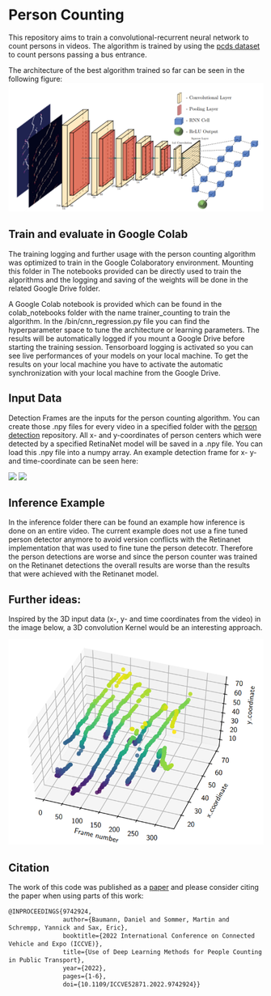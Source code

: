 # Person Counting

This repository aims to train a convolutional-recurrent neural network to count persons in videos. The algorithm is trained by using the [pcds dataset](https://github.com/shijieS/people-counting-dataset) to count persons passing a bus entrance.

The architecture of the best algorithm trained so far can be seen in the following figure: 
![alt-text-1](/images/best_convoultion_recurrent_architecture.png "Best architecture for the convolution recurrent neural network")


## Train and evaluate in Google Colab 

The training logging and further usage with the person counting algorithm was optimized to train in the Google Colaboratory environment. Mounting this folder in The notebooks provided can be directly used to train the algorithms and the logging and saving of the weights will be done in the related Google Drive folder. 

A Google Colab notebook is provided which can be found in the colab_notebooks folder with the name trainer_counting to train the algorithm. In the /bin/cnn_regression.py file you can find the hyperparameter space to tune the architecture or learning parameters. The results will be automatically logged if you mount a Google Drive before starting the training session. 
Tensorboard logging is activated so you can see live performances of your models on your local machine. To get the results on your local machine you have to activate the automatic synchronization with your local machine from the Google Drive.

## Input Data

Detection Frames are the inputs for the person counting algorithm. You can create those .npy files for every video in a specified folder with the [person detection](https://github.com/Yannick947/person_detection) repository. All x- and y-coordinates of person centers which were detected by a specified RetinaNet model will be saved in a .npy file. You can load this .npy file into a numpy array. An example detection frame for x- y- and time-coordinate can be seen here: 

<p float="left">
  <img src="images/entering_persons_x_t_coordinate.png" width="200" />
  <img src="images/entering_persons_y_t_coordinate.png" width="200" /> 
</p>

## Inference Example 

In the inference folder there can be found an example how inference is done on an entire video. The current example does 
not use a fine tuned person detector anymore to avoid version conflicts with the Retinanet implementation that was used
to fine tune the person detecotr. Therefore the person detections are worse and since the person counter was trained on
the Retinanet detections the overall results are worse than the results that were achieved with the Retinanet model.

## Further ideas: 

Inspired by the 3D input data (x-, y- and time coordinates from the video) in the image below, a 3D convolution Kernel would be an interesting approach.  

![alt-text-1](/images/8persons_3d_plot.png "8 Persons entering the bus for x- y- and t-coordinate")

## Citation

The work of this code was published as a [paper](https://ieeexplore.ieee.org/document/9742924) and please consider citing the paper when using parts of this work: 

```
@INPROCEEDINGS{9742924,
               author={Baumann, Daniel and Sommer, Martin and Schrempp, Yannick and Sax, Eric},
               booktitle={2022 International Conference on Connected Vehicle and Expo (ICCVE)},
               title={Use of Deep Learning Methods for People Counting in Public Transport},   
               year={2022},
               pages={1-6},
               doi={10.1109/ICCVE52871.2022.9742924}}
```

